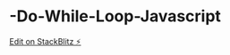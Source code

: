 # -Do-While-Loop-Javascript

[Edit on StackBlitz ⚡️](https://stackblitz.com/edit/web-platform-adgc7h)